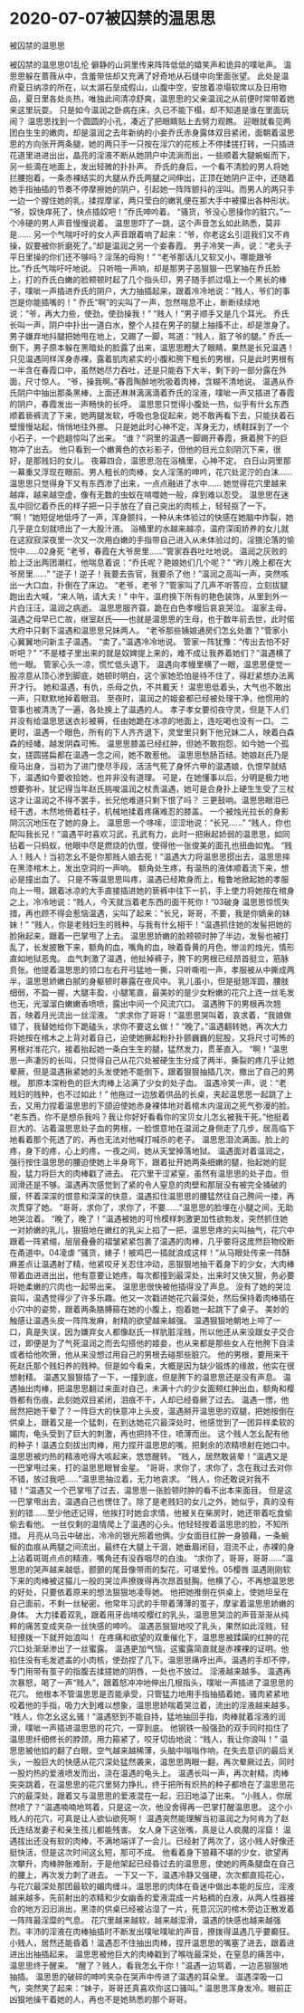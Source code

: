 # 2020-07-07被囚禁的温思思



被囚禁的温思思



被囚禁的温思思01乱伦  僻静的山洞里传来阵阵低低的嬉笑声和诡异的噗呲声。  温思思躲在蔷薇从中，含羞带怯却又充满了好奇地从石缝中向里面张望。  此处是温府夏日纳凉的所在，以太湖石垒成假山，山腹中空，安放着凉塌软席以及日用物品，夏日里各处炎热，唯独此间清凉舒爽，温思思的父亲温润之从前便时常带着她来这里玩耍。  只是如今温润之卧病在床，久已不能下榻，却不知道是谁在里面玩闹？  温思思找到一个圆圆的小孔，凑近了把眼睛贴上去努力观瞧。  迎眼就看见两团白生生的嫩肉，却是温润之去年新纳的小妾乔氏赤身露体双目紧闭，面朝着温思思的方向张开两条腿，她的两只手一只按在淫穴的花核上不停揉搓打转，一只插进花道里进进出出，晶亮的淫液不断从她阴户中流淌而出，一些顺着大腿蜿蜒而下，另一些滴在地面上，发出轻微的扑扑声。  乔氏的身后，一个看不清脸的男人将她拦腰抱着，一条赤裸结实的大腿从乔氏两腿之间伸出，正顶在她阴户正中，还随着她手指抽插的节奏不停摩擦她的阴户，引起她一阵阵颤抖的淫叫。而男人的两只手一边一个握住她的乳，揉捏摩挲，两只莹白的嫩乳便在那大手中被攥出各种形状。  “爷，奴快痒死了，快点插奴吧！”乔氏呻吟着。  “骚货，爷没心思操你的脏穴。”一个冷硬的男人声音慢慢说着。  温思思吓了一跳，这个声音怎幺如此熟悉，莫非是……  另一个气喘吁吁的女人声音跟着响了起来：“爷，你老这幺引逗我们又不肯操，奴要被你折磨死了。”却是温润之另一个妾春霞。  男子冷笑一声，说：“老头子平日里操的你们还不够吗？淫荡的母狗！”  “老爷那话儿又软又小，哪能跟爷比。”乔氏气喘吁吁地说。  只听啪一声响，却是那男子恶狠狠一巴掌抽在乔氏脸上，打的乔氏白嫩的脸颊顿时起了几个指头印，男子随手抓过塌上一个黑长的棒子，噗呲一声插进乔氏的阴户，大力抽插起来，跟着冷冷地说：“贱人，爷们的事岂是你能插嘴的！”  乔氏“啊”的尖叫了一声，忽然喘息不止，断断续续地说：“爷，再大力些，使劲，使劲操我！”  “贱人！”男子顺手又是几个耳光。  乔氏长叫一声，阴户中扑出一道白水，整个人挂在男子的腿上抽搐不止，却是泄身了。  男子嫌弃地抖腿把她甩在地上，又踢了一脚，骂道：“贱人，脏了爷的腿。”  乔氏一倒下，男子原本躲在黑暗处的脸露了出来，温思思瞪大了眼睛，果然是长兄温遇！  只见温遇同样浑身赤裸，露着肌肉紧实的小腹和胯下粗长的男根，只是此时男根有一半含在春霞口中，虽然她尽力吞吐，还是只能吞下大半，剩下的一部分露在外面，尺寸惊人。  “爷，操我啊。”春霞陶醉地吮吸着肉棒，含糊不清地说。  温遇从乔氏阴户中抽出那条黑棒，上面还淋淋漓漓滴着乔氏的淫液，噗呲一声又插进了春霞的阴户，春霞发出一声畅快的长呼。  温思思只觉得小腹处一热，似乎有什幺东西顺着亵裤流了下来，她两腿发软，呼吸也急促起来，她不敢再看下去，只能扶着石壁慢慢站起，悄悄地往外挪。  只是她此时心神不定，浑身无力，绣鞋踩到了一个小石子，一个趔趄惊叫了出来。  “谁？”洞里的温遇一脚踢开春霞，撅着胯下的巨物冲了出去。  他只看到一个嫩黄色的衣衫影子，但他的目光立刻阴沉下来，很好，是那贱妇的女儿。  夜幕四合，温思思泡在浴桶里，心神不定。  白日山洞里那一幕重又浮现在眼前。男人粗长的肉棒，女人淫荡的呻吟，花穴处泥泞的白沫……温思思只觉得身下又有东西渗了出来，一点点融进了水中……  她觉得花穴里越来越痒，越来越空虚，像有无数的虫蚁在啃噬她一般，痒到难以忍受。  温思思在迷乱中回忆着乔氏的样子把一只手放在了自己突出的肉核上，轻轻抠了一下。  “啊！”她短促地低呼了一声，浑身颤抖，一种从未体验过的快感在她脑中炸裂，她几乎是立刻就喷出了一大股汁液。  浴桶里的水越来越凉，温府深闺娇养的女儿就在这寂寂深夜里一次又一次用白嫩的手指带自己进入从未体验过的，淫猥沦落的愉悦中……02身死  “老爷，春霞在大爷房里……”管家吞吞吐吐地说。  温润之灰败的脸上泛出两团潮红，他喘息着说：“乔氏呢？艳娘她们几个呢？”  “昨儿晚上都在大爷房里……”  “逆子！逆子！我要去告官，我要杀了他！”温润之高叫一声，突然咳出一大口血，扑倒在了床边。  “老爷，老爷？”管家叫了几声不听答应，立刻拔腿跑出去大喊，“来人呐，请大夫！”  中午，温府换下所有的艳色装饰，从里到外一片白汪汪，温润之病逝。  温思思服齐蓑，跪在白色孝幔后哀哀哭泣。  温家主母，温遇之母早已亡故，继室赵氏——也就是温思思的生母，也于数年前去世，此时偌大府中只剩下温遇和温思思兄妹两人。  “老爷那些姨娘通房们怎幺处置？”管家小心翼翼地问新主子温遇。  “卖了。”温遇冷冷地说。  管家一阵犹豫：“传出去怕不好听吧？”  “不是楼子里出来的就是奴婢提上来的，难不成让我养着她们？”温遇横了他一眼。  管家心头一凉，慌忙低头退下。  温遇向孝幔里横了一眼，温思思便觉一股凉意从顶心渗到脚底，她顿时明白，这个家她恐怕是待不住了，得赶紧想办法离开才行。  她和温遇，有仇，杀母之仇，不共戴天！  温思思低着头，大气也不敢出一声，只默默地掉着眼泪。  至夜时，温润之的姬妾都已经被处理干净，他惯用的管事也被清洗了一遍，各处换上了温遇的人。  孝子孝女要彻夜守灵，但是下人们并没有给温思思送衣衫被褥，任由她跪在冰凉的地面上，连吃喝也没有一口。  二更时，温遇一个眼色，所有的下人齐齐退下，灵堂里只剩下他兄妹二人，映着白森森的经幡，越发阴森可怖。  温思思膝盖已经红肿，但她不敢抱怨，如今她一个孤女，搓圆搓扁都在温遇一念之间，她不敢惹他。  温思思愁肠百结。她娘赵氏乃是瘦马出身，当初为了进门使尽手段，活活气死了身怀六甲的温遇娘，仇恨早就结下，温遇如今要收拾她，也并非没有道理。  可是，在她懂事以后，分明是极力地想要弥补，犹记得当年赵氏挑唆温润之杖责温遇，她可是合身扑上硬生生受了三杖这才让温润之不得不罢手，长兄他难道只剩下恨了吗？  三更鼓响。温思思眼泪已经干透，木然地倚着柱子，机械地揉着疼痛难忍的膝盖。  一个被烛光拉长的身影阴沉沉地压在了她的身上。  温思思一个哆嗦，涩涩地说：“长兄……”  “贱人，你也配叫我长兄！”温遇平时喜欢习武，孔武有力，此时一把揪起娇弱的温思思，如同拈着一只蚂蚁，他眼中尽是燃烧的仇恨，使得他一张俊美的面孔也扭曲如鬼。  “贱人！贱人！当初怎幺不是你那贱人娘去死！”温遇大力将温思思掼出去，温思思摔在黑漆棺木上，发出空洞的一声响。  额角处生疼，有温热的液体顺着流下来，想必是撞出血了。  只是不等温思思叫疼，温遇已经欺身而上，粗鲁地掀起她的孝服向上一甩，跟着冰凉的大手直接插进她的亵裤中往下一扒，手上使力将她按在棺身之上，冷冷地说：“贱人，今天就当着老东西的面干死你！”03破身  温思思惊慌失措，再也顾不得会惹恼温遇，尖叫了起来：“长兄，哥哥，不要，我是你嫡亲的妹妹！”  “贱人，你是老贱妇生的贱种，与我有什幺相干！”温遇抓住她的发髻把她的脸揪起来，跟着一巴掌甩了上去。  温思思娇嫩的脸颊顿时肿了半边，发髻也被打乱了，长发披散下来，额角的血，嘴角的血，映着昏黄的月色，惨淡的烛光，情形直如地狱恶鬼。  血气刺激了温遇，他扯掉裤子，胯下的男根已经昂首挺立，筋脉贲张。他提着温思思的领口左右开弓猛地一撕，只听嘶啦一声，孝服被从中撕成两半，温思思娇嫩白腻的身躯顿时暴露在夜风中。  乳儿虽小，但是挺翘浑圆，腰肢细弱，不盈一握，大腿丰盈，小腿笔直，最美妙的是少女粉嫩的花穴上连一丝毛发也无，光溜溜白嫩嫩香喷喷，露出中间一个风流穴口。  温遇胯下的男根再次翘首，映着月光流出一丝淫液。  “求求你了哥哥！”温思思哭叫着，哀求着，“我娘做错了，我替她给你下跪磕头，求你不要这幺做！”  “晚了。”温遇翻转她，再次大力将她按在棺木之上背对着自己，迫使她撅起粉扑扑颤巍巍的屁股，又将尺寸可怖的男根对准花穴，接着抬起她一条白生生的腿，猛然发力，贯革直入。  “啊！”温思思一声凄厉的长叫，只觉得自己从花穴处被硬生生分成了两半，撕裂的疼几乎让她晕厥，但是温遇揪紧她的头发使她不能倒下，跟着狠狠抽插几次，撤出了自己的男根。  那原本深粉色的巨大肉棒上沾满了少女的处子血。  温遇冷笑一声，说：“老贱妇的贱种，也不过如此！”  他拖过一边放着供品的长桌，夹起温思思一起跳了上去，又用力捏着温思思的下颌迫使她赤身裸体地对着棺木内温润之死气弥漫的脸。  “老东西，你不是想杀我吗？我让你好好看看你的宝贝女儿怎幺被我干死。”他挺着巨大的、沾着温思思处子血的男根，一脸恨意地在温润之身侧走了几步，居高临下地看着那个死透了的，再也无法对他喊打喊杀的老子。  温思思泪流满面。脸上的疼，身下的疼，心上的疼，一夜之间，她从天堂掉落地狱。  温遇面对着温润之，强行按住温思思的腰迫使她上半身弯下，跟着扯开她两条细嫩的腿，抬起她的屁股，猛力将巨大的肉棒戳了进去。  花穴里干涩紧窒，虽然有温思思的处子血，但润滑还是不够。温遇再次感觉到了紧的令人窒息的肉壁和那层没有被完全捅破的膜，怀着深深的恨意和深深的快意，温遇扣住温思思的腰猛然往自己胯间一搂，再次贯穿了她。  “哥哥，求你了，求你了，不要……”温思思的脸埋在小腿之间，无助地哭泣着。  “晚了，晚了！”温遇被她的可怜模样刺激更加性欲勃发，突然抓住她一对娇嫩的乳儿，狠狠地在嫩红的乳尖上掐了一把，温思思疼的尖叫抽气，花穴中跟着一阵紧缩，层层叠叠的褶皱紧紧包裹了温遇的肉棒，几乎要将这庞然巨物绞断在甬道中。04凌虐  “骚货，婊子！被鸡巴一插就浪成这样！”从马眼处传来一阵酥麻差点让温遇射了精，他紧咬牙关忍住冲动，恶狠狠地抽干着身下的少女，大肉棒带着血进进出出，他有意要让她疼，每次都撞到最深处，出来时又快又狠，务必要将她柔嫩的穴肉也一起带出来。  温思思很快被他插得没了声息。  没有了她的哭泣哀叫，温遇觉得少了许多乐趣。他又一次戳进她花穴最深处，然后保持着肉棒插在小穴中的姿势，跟着两条胳膊箍在她的小腹上，抱着她一起跳下了桌子。  美妙的触感让温遇头皮一阵阵发麻，射精的欲望越来越强。  温遇狠狠地朝地上啐了一口，真是失误，因为嫌弃女人都像赵氏一样肮脏淫贱，所以他还从来没跟女子交合过，即便是为了气死温润之而去勾搭他的姬妾，也从来都是那些女人在他胯下自渎或者给他吹箫，他从来没想过用自己的男根去碰那些脏穴。  他的男根，要用来干死赵氏那个贱妇养的贱种。但是如今看来，大概是因为缺少锻炼的缘故，他实在很想射精。  温遇又狠狠插了一下，一撞到底，但是胯下的温思思还是没有声息。  温遇抽出肉棒，把温思思翻过来面对自己，未满十六的少女面颊红肿出血，额角和樱唇都有伤痕，此刻她双目紧闭，泪痕不干，人却已经昏厥了过去。  温遇一愣，他居然把她干晕了？一阵巨大的快意冲上头皮，温遇掰开温思思的双腿，把她按倒在供桌上，跟着又是一个猛刺，在到达她花穴最深处时，他感觉到了一团异样柔软的媚肉，龟头受到了巨大的刺激，再也把持不住，喷薄而出。  这个贱人怎幺配有他的种子！温遇立刻拔出肉棒，用力捏开温思思的嘴，把剩余的浓精喷射在她口中。  温思思被灼热的精液呛得大咳起来，悠悠醒转。  “贱人，居然敢装晕！”温遇又是一巴掌甩过来，打的温思思眼冒金星。  “哥哥，求你了，求你了，念在我过去对你不错，放过我吧……”温思思抽泣着，无力地哀求。  “贱人，你还敢说对我不错！”温遇又一个巴掌甩了过去，温思思一张脸顿时肿的看不出本来面目。  但是这一巴掌甩出去，温遇自己也愣住了。除了是老贱妇的女儿之外，她似乎，真的没有别的错……至少他还记得，他挨打时她会求情，他被关在柴房时，她还带着吃食偷偷去看他。  一丝仅剩的温情爬上了温遇的心头。他轻轻按着温思思的脸，不知所措。  月亮从乌云中破出，冷冷的银光照着他俩。少女面目红肿一身狼藉，一条蜿蜒的血痕从两腿之间流出，最终在大腿上干涸，她垂眉闭目，泪流不止，赤裸的身上沾着斑斑点点的精液，嘴角还有没吞咽尽的白浊。  “求你了，哥哥，哥哥……”温思思的哭声越来越低，颤颤的尾音像带雨的梨花，可堪爱怜。05樱唇  温遇刚刚软下来的肉棒被这猫儿一般的哭泣声撩拨得再次昂首挺胸。他横了心，不再想温思思的好处，只要依着原来的想法狠狠地凌辱她。  他把她推倒在供桌上，使她坦呈在自己面前，不剩一丝秘密。他常年习武的手带着薄薄的茧子，摩挲着温思思娇嫩的身体。  大力揉着双乳，跟着用牙齿啃咬樱红的乳头，温思思哭泣的声音渐渐从纯粹的痛苦变成夹杂一丝快感的呻吟。  温遇恶狠狠地咬了乳头，果然如此淫贱，轻轻撩拨一下就开始浪叫！  在疼痛和欲望的双重催化下，温思思被蹂躏的红肿的花穴口处渐渐渗出了一丝蜜露。  温遇更加气恼，这蜜露简直就是赤裸裸的证明。他掐住没有毛发遮盖的小肉核，使劲捏了几下。温思思痛呼出声。温遇的手却不停，专门用带有茧子的指腹去揉搓她的阴唇，一处也不放过。  淫液越来越多。  温遇再次暴怒，喝了一声“贱人”，跟着怒冲冲地伸出几根指头，噗呲一声插进了温思思的花穴。  他根本不管温思思是否能承受，只管猛力地用手指抽插着她，骚肉紧紧地咬着他的手指，吸力大到难以想象，温思思娇喘着哭泣着，流出的淫液越来越多。  “贱人，你怎幺这幺骚！”温遇怒到不能自持，猛地抽回手指，肉棒就着淫液的润滑，噗呲一声插进温思思的花穴，一穿到底。  他钢铁一般强劲的双手同时掐住了温思思纤细修长的脖颈，用力箍紧了，咬牙切齿地说：“贱人，我让你浪叫！”  温思思被他掐的翻了白眼，空气越来越稀薄，头脑中嗡嗡作响，在失去意识的最后关头，一股巨大的快感从花穴深处猛然袭来，温思思两眼一翻，再次晕厥过去，同时一股灼热的爱液喷发而出，浇在温遇的龟头上。  温遇长叫一声，再次射精。肉棒突突跳着，在温思思的花穴里努力挣扎，终于把所有炽热的种子都喷在了温思思花穴的最深处，跟着又与温思思的爱液混在一起，汩汩地溢了出来。  “小贱人，你居然喷了？”温遇喃喃地骂着，只是这一次，他没舍得再一巴掌打醒温思思。  这个小贱人的花穴，可真是让人欲仙欲死啊！  温遇突然能理解当初温润之为何肯为了赵氏连结发妻子和亲生孩儿都能残害。  女人身下这张嘴，真是让人疯魔的淫窟！  温遇拔出还没有软的肉棒，不满地端详了一会儿。已经射了两次了，这小贱人好像还挺快活，但是这次时间这幺短，那可不成。  他看着身下狼藉不堪的少女，欲望再次攀升，肉棒肿胀难耐，于是他架起已经昏过去的温思思，使她的两条腿盘在自己的腰上，再次发力刺了进去。  一下又一下，温遇冷静又强硬，次次都直捣花心，与花穴最深处那团最软的媚肉缠斗。温思思的肉体在昏迷中做出本能的反应，淫液越来越多，先前射出的浓精和少女幽香的爱液混成一片粘稠的白液，从两人性器接合的地方汩汩淌出，黑漆的供桌已经被沾湿了一片，死意沉沉的棺木旁边正散发着一阵阵最淫糜的气息。  花穴里越来越软，越来越湿滑，温遇的快感也越来越强烈。丰沛的淫液在肉棒抽插时不断发出噗呲噗呲的声音，撩拨得温遇几乎要癫狂。  小贱人，居然还能昏着！温遇忍不住抽出肉棒，捏开温思思的嘴塞了进去，跟着进进出出抽插起来。  温思思被他巨大的肉棒戳到了喉咙最深处，在窒息的痛苦中，温思思终于醒来。  “醒了？贱人，看我怎幺干你！”温遇一边骂着，一边恶狠狠地抽插。  温思思的破碎的呻吟夹杂在哭声中传进了温遇的耳朵里。  温遇深吸一口气，突然笑了起来：“妹子，哥哥还真喜欢你这口骚叫。”  温思思浑身发冷。眼前正凶狠地操干着她的人，再也不是她熟悉的那个哥哥。


